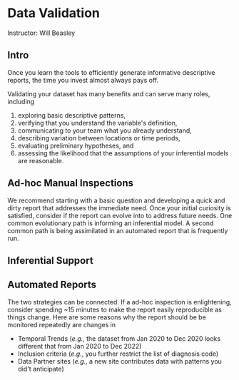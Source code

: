 Data Validation
==============

Instructor: Will Beasley

Intro
--------------------------------

Once you learn the tools to efficiently generate informative descriptive reports, the time you invest almost always pays off.

Validating your dataset has many benefits and can serve many roles, including

1. exploring basic descriptive patterns,
1. verifying that you understand the variable's definition,
1. communicating to your team what you already understand,
1. describing variation between locations or time periods,
1. evaluating preliminary hypotheses, and
1. assessing the likelihood that the assumptions of your inferential models are reasonable.


Ad-hoc Manual Inspections
--------------------------------

We recommend starting with a basic question and developing a quick and dirty report that addresses the immediate need.  Once your initial curiosity is satisfied, consider if the report can evolve into to address future needs.  One common evolutionary path is informing an inferential model.  A second common path is being assimilated in an automated report that is frequently run.

Inferential Support
--------------------

Automated Reports
--------------------


The two strategies can be connected.  If a ad-hoc inspection is enlightening, consider spending ~15 minutes to make the report easily reproducible as things change.  Here are some reasons why the report should be be monitored repeatedly are changes in

* Temporal Trends (*e.g.*, the dataset from Jan 2020 to Dec 2020 looks different that from Jan 2020 to Dec 2022)
* Inclusion criteria (*e.g.*, you further restrict the list of diagnosis code)
* Data Partner sites (*e.g.*, a new site contributes data with patterns you did't anticipate)
